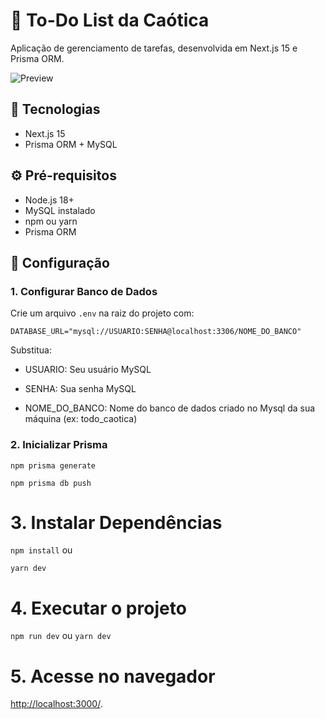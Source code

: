 # 📝 To-Do List da Caótica

Aplicação de gerenciamento de tarefas, desenvolvida em Next.js 15 e Prisma ORM.

![Preview](https://via.placeholder.com/800x400?text=Preview+da+Aplica%C3%A7%C3%A3o) <!-- Adicione uma imagem real depois -->

## 🚀 Tecnologias
- Next.js 15 
- Prisma ORM + MySQL

## ⚙️ Pré-requisitos
- Node.js 18+
- MySQL instalado
- npm ou yarn
- Prisma ORM

## 🔧 Configuração

### 1. Configurar Banco de Dados
Crie um arquivo `.env` na raiz do projeto com: 

```env
DATABASE_URL="mysql://USUARIO:SENHA@localhost:3306/NOME_DO_BANCO"
```

Substitua:

* USUARIO: Seu usuário MySQL

* SENHA: Sua senha MySQL

* NOME_DO_BANCO: Nome do banco de dados criado no Mysql da sua máquina (ex: todo_caotica)
### 2. Inicializar Prisma
`npm prisma generate`

`npm prisma db push`

# 3. Instalar Dependências
`npm install`   ou

`yarn dev`

# 4. Executar o projeto
`npm run dev` ou
`yarn dev`

# 5. Acesse no navegador
[http://localhost:3000/](http://localhost:3000/).
